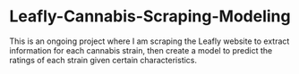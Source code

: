 # Leafly-Cannabis-Scraping-Modeling
This is an ongoing project where I am scraping the Leafly website to extract information for each cannabis strain, then create a model to predict the ratings of each strain given certain characteristics. 
